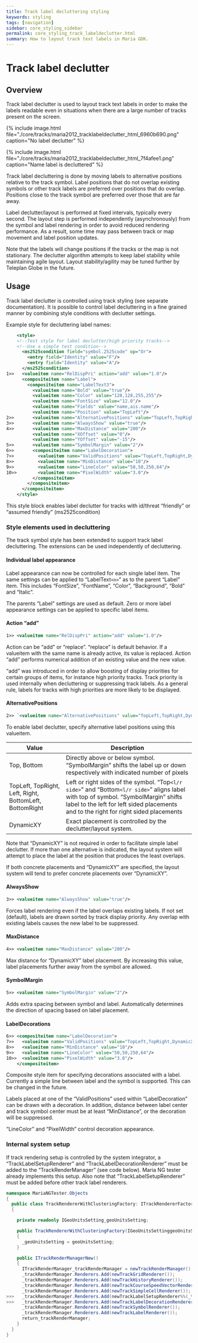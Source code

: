 ```yaml
---
title: Track label decluttering styling
keywords: styling
tags: [navigation]
sidebar: core_styling_sidebar
permalink: core_styling_track_labeldeclutter.html
summary: How to layout track text labels in Maria GDK. 
---
```


# Track label declutter

## Overview

Track label declutter is used to layout track text labels in order to make the labels readable even in situations when there are a large number of tracks present on the screen.

{% include image.html file="./core/tracks/maria2012_tracklabeldeclutter_html_6960b690.png" caption="No label declutter" %}

{% include image.html file="./core/tracks/maria2012_tracklabeldeclutter_html_7f4afee1.png" caption="Name label is decluttered" %}

Track label decluttering is done by moving labels to alternative positions relative to the track symbol. Label positions that do not overlap existing symbols or other track labels are preferred over positions that do overlap. Positions close to the track symbol are preferred over those that are far away. 

Label declutter/layout is performed at fixed intervals, typically every second. The layout step is performed independently (asynchronously) from the symbol and label rendering in order to avoid reduced rendering performance. As a result, some time may pass between track or map movement and label position updates. 

Note that the labels will change positions if the tracks or the map is not stationary. The declutter algorithm attempts to keep label stability while maintaining agile layout. Layout stability/agility may be tuned further by Teleplan Globe in the future.

## Usage

Track label declutter is controlled using track styling (see separate documentation). It is possible to control label decluttering in a fine grained manner by combining style conditions with declutter settings.

Example style for decluttering label names:

```xml
    <style>
    <!--Test style for label declutter/high priority tracks-->
    <!--Use a simple test condition-->
      <ms2525condition field="symbol.2525code" op="Or">
        <entry field="Identity" value="F"/>
        <entry field="Identity" value="A"/>
      </ms2525condition>
1>>   <valueitem name="RelDispPri" action="add" value="1.0"/>
      <compositeitem name="Label">
        <compositeitem name="LabelText3">
          <valueitem name="Bold" value="true"/>
          <valueitem name="Color" value="128,128,255,255"/>
          <valueitem name="FontSize" value="12.0"/>
          <valueitem name="Fields" value="name,ais.name"/>
          <valueitem name="Position" value="TopLeft"/>
2>>       <valueitem name="AlternativePositions" value="TopLeft,TopRight,DynamicXY"/>
3>>       <valueitem name="AlwaysShow" value="true"/>
4>>       <valueitem name="MaxDistance" value="200"/>
          <valueitem name="XOffset" value="0"/>
          <valueitem name="YOffset" value="-15"/>
5>>       <valueitem name="SymbolMargin" value="2"/>
6>>       <compositeitem name="LabelDecoration">
7>>         <valueitem name="ValidPositions" value="TopLeft,TopRight,DynamicXY"/>
8>>         <valueitem name="MinDistance" value="10"/>
9>>         <valueitem name="LineColor" value="50,50,250,64"/>
10>>        <valueitem name="PixelWidth" value="3.0"/>
          </compositeitem>
        </compositeitem>
      </compositeitem>
    </style>
```

This style block enables label declutter for tracks with id/threat “friendly” or “assumed friendly” (ms2525condition)

### Style elements used in decluttering

The track symbol style has been extended to support track label decluttering. The extensions can be used independently of decluttering.

#### Individual label appearance

Label appearance can now be controlled for each single label item. The same settings can be applied to “LabelText`<n>`” as to the parent “Label” item. This includes “FontSize”, “FontName”, “Color”, “Background”, “Bold” and “Italic”.

The parents “Label” settings are used as default. Zero or more label appearance settings can be applied to specific label items.

#### Action “add”

```xml
1>> <valueitem name="RelDispPri" action="add" value="1.0"/>
```

Action can be “add” or “replace”. “replace” is default behavior. If a valueitem with the same name is already active, its value is replaced. Action “add” performs numerical addition of an existing value and the new value.

“add” was introduced in order to allow boosting of display priorities for certain groups of items, for instance high priority tracks. Track priority is used internally when decluttering or suppressing track labels. As a general rule, labels for tracks with high priorities are more likely to be displayed.

#### AlternativePositions

```xml
2>> `<valueitem name="AlternativePositions" value="TopLeft,TopRight,DynamicXY"/>
```

To enable label declutter, specify alternative label positions using this valueitem.

 | Value                                                   | Description                                                                                                                                                                                                                          | 
 | -----                                                   | -----------                                                                                                                                                                                                                          | 
 | Top, Bottom                                             | Directly above or below symbol. “SymbolMargin” shifts the label up or down respectively with indicated number of pixels                                                                                                          | 
 | TopLeft, TopRight, Left, Right, BottomLeft, BottomRight | Left or right sides of the symbol. “Top`<l/r side>`” and “Bottom`<l/r side>`” aligns label with top of symbol. “SymbolMargin” shifts label to the left for left sided placements and to the right for right sided placements | 
 | DynamicXY                                               | Exact placement is controlled by the declutter/layout system.                                                                                                                                                                        | 

Note that “DynamicXY” is not required in order to facilitate simple label declutter. If more than one alternative is indicated, the layout system will attempt to place the label at the position that produces the least overlaps.

If both concrete placements and “DynamicXY” are specified, the layout system will tend to prefer concrete placements over “DynamicXY”.

#### AlwaysShow

```xml
3>> <valueitem name="AlwaysShow" value="true"/>
```

Forces label rendering even if the label overlaps existing labels. If not set (default), labels are drawn sorted by track display priority. Any overlap with existing labels causes the new label to be suppressed.

#### MaxDistance

```xml
4>> <valueitem name="MaxDistance" value="200"/>
```

Max distance for “DynamicXY” label placement. By increasing this value, label placements further away from the symbol are allowed.

#### SymbolMargin

```xml
5>> <valueitem name="SymbolMargin" value="2"/>
```

Adds extra spacing between symbol and label. Automatically determines the direction of spacing based on label placement.

#### LabelDecorations

```xml
6>> <compositeitem name="LabelDecoration">
7>>   <valueitem name="ValidPositions" value="TopLeft,TopRight,DynamicXY"/>
8>>   <valueitem name="MinDistance" value="10"/>
9>>   <valueitem name="LineColor" value="50,50,250,64"/>
10>>  <valueitem name="PixelWidth" value="3.0"/>
    </compositeitem>
```

Composite style item for specifying decorations associated with a label. Currently a simple line between label and the symbol is supported. This can be changed in the future.

Labels placed at one of the “ValidPositions” used within “LabelDecoration” can be drawn with a decoration. In addition, distance between label center and track symbol center must be at least “MinDistance”, or the decoration will be suppressed.

“LineColor” and “PixelWidth” control decoration appearance.

### Internal system setup

If track rendering setup is controlled by the system integrator, a “TrackLabelSetupRenderer” and “TrackLabelDecorationRenderer” must be added to the “TrackRenderManager” (see code below). Maria NG tester already implements this setup. Also note that “TrackLabelSetupRenderer” must be added before other track label renderers.

```csharp
namespace MariaNGTester.Objects
{
  public class TrackRendererWithClusteringFactory: ITrackRendererFactory
  {

    private readonly IGeoUnitsSetting_geoUnitsSetting;

    public TrackRendererWithClusteringFactory(IGeoUnitsSettinggeoUnitsSetting)
    {
      _geoUnitsSetting = geoUnitsSetting;
    }

    public ITrackRenderManagerNew()
    {
      ITrackRenderManager_trackRenderManager = newTrackRenderManager();
      _trackRenderManager.Renderers.Add(newTrackGridRenderer());
      _trackRenderManager.Renderers.Add(newTrackHistoryRenderer());
      _trackRenderManager.Renderers.Add(newTrackCourseSpeedVectorRenderer());
      _trackRenderManager.Renderers.Add(newTrackSimpleCellRenderer());
>>>   _trackRenderManager.Renderers.Add(newTrackLabelSetupRenderer%%(_%%geoUnitsSetting));
>>>   _trackRenderManager.Renderers.Add(newTrackLabelDecorationRenderer());
      _trackRenderManager.Renderers.Add(newTrackSymbolRenderer());
      _trackRenderManager.Renderers.Add(newTrackLabelRenderer());
      return_trackRenderManager;
    }
  }
}
```

